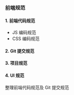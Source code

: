 ### 前端规范

#### 1. 前端代码规范

- JS 编码规范
- CSS 编码规范

#### 2. Git 提交规范

#### 3. 项目规范

#### 4. UI 规范

整理前端代码规范及 Git 提交规范
